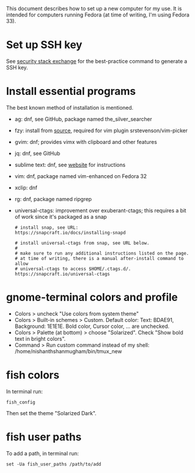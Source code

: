 This document describes how to set up a new computer for my use. It is
intended for computers running Fedora (at time of writing, I'm using Fedora
33).

# Set up SSH key

See [security stack exchange][ssh-keygen] for the best-practice command to
generate a SSH key.

# Install essential programs

The best known method of installation is mentioned.

- ag: dnf, see GitHub, package named the\_silver\_searcher
- fzy: install from [source][fzy], required for vim plugin
  srstevenson/vim-picker
- gvim: dnf; provides vimx with clipboard and other features
- jq: dnf, see GitHub
- sublime text: dnf, see [website][subl] for instructions
- vim: dnf, package named vim-enhanced on Fedora 32
- xclip: dnf
- rg: dnf, package named ripgrep
- universal-ctags: improvement over exuberant-ctags; this requires a bit of
  work since it's packaged as a snap

  ```
  # install snap, see URL:
  https://snapcraft.io/docs/installing-snapd

  # install universal-ctags from snap, see URL below.
  #
  # make sure to run any additional instructions listed on the page.
  # at time of writing, there is a manual after-install command to allow
  # universal-ctags to access $HOME/.ctags.d/.
  https://snapcraft.io/universal-ctags
  ```

[subl]: https://www.sublimetext.com/docs/3/linux_repositories.html
[ssh-keygen]: https://security.stackexchange.com/a/144044/88514
[fzy]: https://github.com/jhawthorn/fzy

# gnome-terminal colors and profile

- Colors > uncheck "Use colors from system theme"
- Colors > Built-in schemes > Custom.
  Default color: Text: BDAE91, Background: 1E1E1E.
  Bold color, Cursor color, ... are unchecked.
- Colors > Palette (at bottom) > choose "Solarized".
  Check "Show bold text in bright colors".
- Command > Run custom command instead of my shell:
  /home/nishanthshanmugham/bin/tmux_new

# fish colors

In terminal run:

```
fish_config
```

Then set the theme "Solarized Dark".

# fish user paths

To add a path, in terminal run:

```
set -Ua fish_user_paths /path/to/add
```
